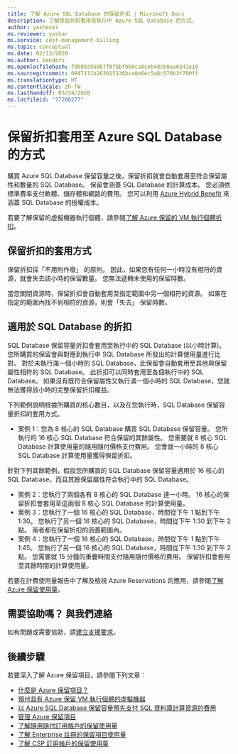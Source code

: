 ```yaml
---
title: 了解 Azure SQL Database 的保留折扣 | Microsoft Docs
description: 了解保留折扣套用至執行中 Azure SQL Database 的方式。
author: yashesvi
ms.reviewer: yashar
ms.service: cost-management-billing
ms.topic: conceptual
ms.date: 02/13/2020
ms.author: banders
ms.openlocfilehash: f0b093950b7f8fbbfbb0ca8ceb48cb0aa6341e10
ms.sourcegitcommit: 0947111b263015136bca0e6ec5a8c570b3f700ff
ms.translationtype: HT
ms.contentlocale: zh-TW
ms.lasthandoff: 03/24/2020
ms.locfileid: "77200277"
---
```

# <a name="how-a-reservation-discount-is-applied-to-azure-sql-databases"></a>保留折扣套用至 Azure SQL Database 的方式

購買 Azure SQL Database 保留容量之後，保留折扣就會自動套用至符合保留屬性和數量的 SQL Database。 保留會涵蓋 SQL Database 的計算成本。 您必須依標準費率支付軟體、儲存體和網路的費用。 您可以利用 [Azure Hybrid Benefit](https://azure.microsoft.com/pricing/hybrid-benefit/) 來涵蓋 SQL Database 的授權成本。

若要了解保留的虛擬機器執行個體，請參閱[了解 Azure 保留的 VM 執行個體折扣](../manage/understand-vm-reservation-charges.md)。

## <a name="how-reservation-discount-is-applied"></a>保留折扣的套用方式

保留折扣採「不用則作廢」  的原則。 因此，如果您有任何一小時沒有相符的資源，就會失去該小時的保留數量。 您無法遞轉未使用的保留時數。

當您關閉資源時，保留折扣會自動套用至指定範圍中另一個相符的資源。 如果在指定的範圍內找不到相符的資源，則會「失去」  保留時數。

## <a name="discount-applied-to-sql-databases"></a>適用於 SQL Database 的折扣

 SQL Database 保留容量折扣會套用至執行中的 SQL Database (以小時計算)。 您所購買的保留會與對應到執行中 SQL Database 所發出的計算使用量進行比對。 對於未執行滿一個小時的 SQL Database，此保留會自動套用至其他與保留屬性相符的 SQL Database。 此折扣可以同時套用至各個執行中的 SQL Database。 如果沒有既符合保留屬性又執行滿一個小時的 SQL Database，您就無法獲得該小時的完整保留折扣權益。

下列範例說明根據所購買的核心數目，以及在您執行時，SQL Database 保留容量折扣的套用方式。

- 案例 1：您為 8 核心的 SQL Database 購買 SQL Database 保留容量。 您所執行的 16 核心 SQL Database 符合保留的其餘屬性。 您需要就 8 核心 SQL Database 計算使用量的隨用隨付價格支付費用。 您會就一小時的 8 核心 SQL Database 計算使用量獲得保留折扣。

針對下列其餘範例，假設您所購買的 SQL Database 保留容量適用於 16 核心的 SQL Database，而且其餘保留屬性符合執行中的 SQL Database。

- 案例 2：您執行了兩個各有 8 核心的 SQL Database 達一小時。 16 核心的保留折扣會套用至這兩個 8 核心 SQL Database 的計算使用量。
- 案例 3：您執行了一個 16 核心的 SQL Database，時間從下午 1 點到下午 1:30。 您執行了另一個 16 核心的 SQL Database，時間從下午 1:30 到下午 2 點。 兩者都在保留折扣的涵蓋範圍內。
- 案例 4：您執行了一個 16 核心的 SQL Database，時間從下午 1 點到下午 1:45。 您執行了另一個 16 核心的 SQL Database，時間從下午 1:30 到下午 2 點。 您需要就 15 分鐘的重疊時間支付隨用隨付價格的費用。 保留折扣會套用至其餘時間的計算使用量。

若要在計費使用量報告中了解及檢視 Azure Reservations 的應用，請參閱[了解 Azure 保留使用量](understand-reserved-instance-usage-ea.md)。

## <a name="need-help-contact-us"></a>需要協助嗎？ 與我們連絡

如有問題或需要協助，請[建立支援要求](https://go.microsoft.com/fwlink/?linkid=2083458)。

## <a name="next-steps"></a>後續步驟

若要深入了解 Azure 保留項目，請參閱下列文章：

- [什麼是 Azure 保留項目？](save-compute-costs-reservations.md)
- [預付具有 Azure 保留 VM 執行個體的虛擬機器](../../virtual-machines/windows/prepay-reserved-vm-instances.md)
- [以 Azure SQL Database 保留容量預先支付 SQL 資料庫計算資源的費用](../../sql-database/sql-database-reserved-capacity.md)
- [管理 Azure 保留項目](manage-reserved-vm-instance.md)
- [了解隨用隨付訂用帳戶的保留使用量](understand-reserved-instance-usage.md)
- [了解 Enterprise 註冊的保留項目使用量](understand-reserved-instance-usage-ea.md)
- [了解 CSP 訂用帳戶的保留使用量](/partner-center/azure-reservations)
